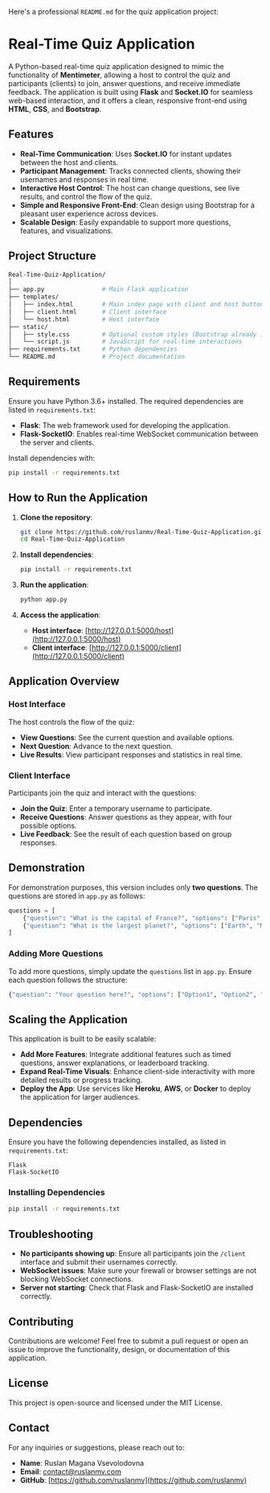 Here's a professional `README.md` for the quiz application project:
# Real-Time Quiz Application

A Python-based real-time quiz application designed to mimic the functionality of **Mentimeter**, allowing a host to control the quiz and participants (clients) to join, answer questions, and receive immediate feedback. The application is built using **Flask** and **Socket.IO** for seamless web-based interaction, and it offers a clean, responsive front-end using **HTML**, **CSS**, and **Bootstrap**.

## Features

- **Real-Time Communication**: Uses **Socket.IO** for instant updates between the host and clients.
- **Participant Management**: Tracks connected clients, showing their usernames and responses in real time.
- **Interactive Host Control**: The host can change questions, see live results, and control the flow of the quiz.
- **Simple and Responsive Front-End**: Clean design using Bootstrap for a pleasant user experience across devices.
- **Scalable Design**: Easily expandable to support more questions, features, and visualizations.

## Project Structure

```bash
Real-Time-Quiz-Application/
│
├── app.py                # Main Flask application
├── templates/
│   ├── index.html        # Main index page with client and host buttons
│   ├── client.html       # Client interface
│   └── host.html         # Host interface
├── static/
│   ├── style.css         # Optional custom styles (Bootstrap already integrated)
│   └── script.js         # JavaScript for real-time interactions
├── requirements.txt      # Python dependencies
└── README.md             # Project documentation
```

## Requirements

Ensure you have Python 3.6+ installed. The required dependencies are listed in `requirements.txt`:

- **Flask**: The web framework used for developing the application.
- **Flask-SocketIO**: Enables real-time WebSocket communication between the server and clients.

Install dependencies with:

```bash
pip install -r requirements.txt
```

## How to Run the Application

1. **Clone the repository**:
   ```bash
   git clone https://github.com/ruslanmv/Real-Time-Quiz-Application.git
   cd Real-Time-Quiz-Application
   ```

2. **Install dependencies**:
   ```bash
   pip install -r requirements.txt
   ```

3. **Run the application**:
   ```bash
   python app.py
   ```

4. **Access the application**:
   - **Host interface**: [http://127.0.0.1:5000/host](http://127.0.0.1:5000/host)
   - **Client interface**: [http://127.0.0.1:5000/client](http://127.0.0.1:5000/client)

## Application Overview

### Host Interface

The host controls the flow of the quiz:
- **View Questions**: See the current question and available options.
- **Next Question**: Advance to the next question.
- **Live Results**: View participant responses and statistics in real time.

### Client Interface

Participants join the quiz and interact with the questions:
- **Join the Quiz**: Enter a temporary username to participate.
- **Receive Questions**: Answer questions as they appear, with four possible options.
- **Live Feedback**: See the result of each question based on group responses.

## Demonstration

For demonstration purposes, this version includes only **two questions**. The questions are stored in `app.py` as follows:

```python
questions = [
    {"question": "What is the capital of France?", "options": ["Paris", "London", "Berlin", "Rome"]},
    {"question": "What is the largest planet?", "options": ["Earth", "Mars", "Jupiter", "Saturn"]}
]
```

### Adding More Questions

To add more questions, simply update the `questions` list in `app.py`. Ensure each question follows the structure:
```python
{"question": "Your question here?", "options": ["Option1", "Option2", "Option3", "Option4"]}
```

## Scaling the Application

This application is built to be easily scalable:
- **Add More Features**: Integrate additional features such as timed questions, answer explanations, or leaderboard tracking.
- **Expand Real-Time Visuals**: Enhance client-side interactivity with more detailed results or progress tracking.
- **Deploy the App**: Use services like **Heroku**, **AWS**, or **Docker** to deploy the application for larger audiences.

## Dependencies

Ensure you have the following dependencies installed, as listed in `requirements.txt`:

```
Flask
Flask-SocketIO
```

### Installing Dependencies

```bash
pip install -r requirements.txt
```

## Troubleshooting

- **No participants showing up**: Ensure all participants join the `/client` interface and submit their usernames correctly.
- **WebSocket issues**: Make sure your firewall or browser settings are not blocking WebSocket connections.
- **Server not starting**: Check that Flask and Flask-SocketIO are installed correctly.

## Contributing

Contributions are welcome! Feel free to submit a pull request or open an issue to improve the functionality, design, or documentation of this application.

## License

This project is open-source and licensed under the MIT License.

## Contact

For any inquiries or suggestions, please reach out to:

- **Name**: Ruslan Magana Vsevolodovna
- **Email**: contact@ruslanmv.com
- **GitHub**: [https://github.com/ruslanmv](https://github.com/ruslanmv)

